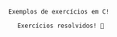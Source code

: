 
<div align="center"
     
     Exemplos de exercícios em C! 
     
     Exercícios resolvidos! 🥷
</div>
